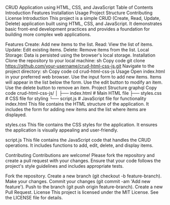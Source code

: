 CRUD Application using HTML, CSS, and JavaScript
Table of Contents
Introduction
Features
Installation
Usage
Project Structure
Contributing
License
Introduction
This project is a simple CRUD (Create, Read, Update, Delete) application built using HTML, CSS, and JavaScript. It demonstrates basic front-end development practices and provides a foundation for building more complex web applications.

Features
Create: Add new items to the list.
Read: View the list of items.
Update: Edit existing items.
Delete: Remove items from the list.
Local Storage: Data is persisted using the browser's local storage.
Installation
Clone the repository to your local machine:
sh
Copy code
git clone https://github.com/your-username/crud-html-css-js.git
Navigate to the project directory:
sh
Copy code
cd crud-html-css-js
Usage
Open index.html in your preferred web browser.
Use the input form to add new items.
Items will appear in the list below the form.
Use the edit button to modify an item.
Use the delete button to remove an item.
Project Structure
graphql
Copy code
crud-html-css-js/
│
├── index.html       # Main HTML file
├── styles.css       # CSS file for styling
└── script.js        # JavaScript file for functionality
index.html
This file contains the HTML structure of the application. It includes the form for adding new items and the list where items are displayed.

styles.css
This file contains the CSS styles for the application. It ensures the application is visually appealing and user-friendly.

script.js
This file contains the JavaScript code that handles the CRUD operations. It includes functions to add, edit, delete, and display items.

Contributing
Contributions are welcome! Please fork the repository and create a pull request with your changes. Ensure that your code follows the project's style guidelines and includes appropriate tests.

Fork the repository.
Create a new branch (git checkout -b feature-branch).
Make your changes.
Commit your changes (git commit -am 'Add new feature').
Push to the branch (git push origin feature-branch).
Create a new Pull Request.
License
This project is licensed under the MIT License. See the LICENSE file for details.
